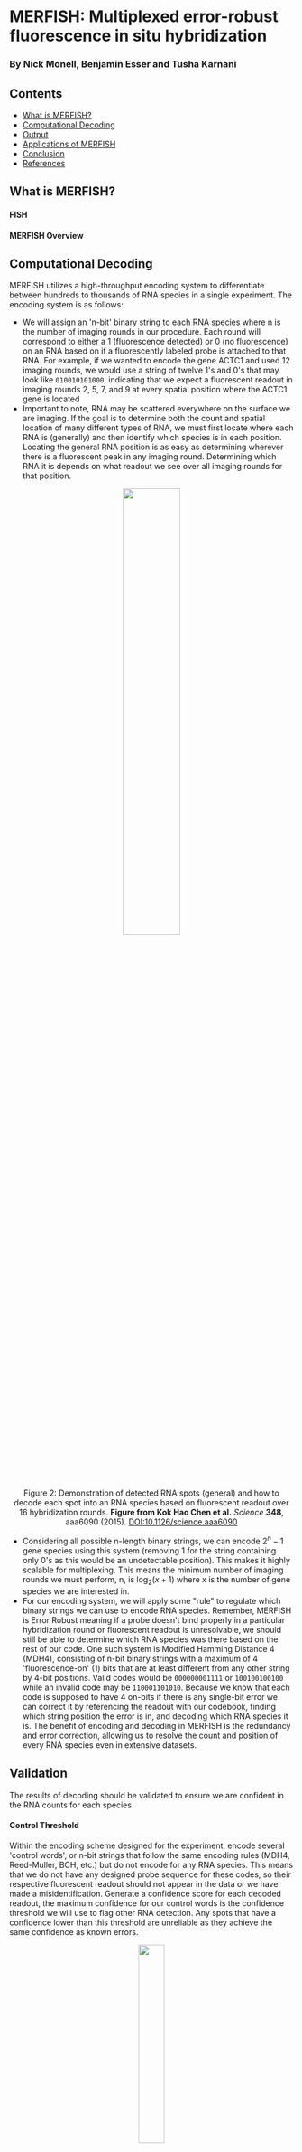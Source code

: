 # MERFISH: Multiplexed error-robust fluorescence in situ hybridization
### By Nick Monell, Benjamin Esser and Tusha Karnani

## Contents
* [What is MERFISH?](#what-is-merfish)
* [Computational Decoding](#computational-decoding)
* [Output](#output)
* [Applications of MERFISH](#applications-of-merfish)
* [Conclusion](#conclusion)
* [References](#references)

## What is MERFISH?
#### FISH
#### MERFISH Overview

## Computational Decoding
MERFISH utilizes a high-throughput encoding system to differentiate between hundreds to thousands of RNA species in a single experiment. The encoding system is as follows:

* We will assign an 'n-bit' binary string to each RNA species where n is the number of imaging rounds in our procedure. Each round will correspond to either a 1 (fluorescence detected) or 0 (no fluorescence) on an RNA based on if a fluorescently labeled probe is attached to that RNA. For example, if we wanted to encode the gene ACTC1 and used 12 imaging rounds, we would use a string of twelve 1's and 0's that may look like `010010101000`, indicating that we expect a fluorescent readout in imaging rounds 2, 5, 7, and 9 at every spatial position where the ACTC1 gene is located
* Important to note, RNA may be scattered everywhere on the surface we are imaging. If the goal is to determine both the count and spatial location of many different types of RNA, we must first locate where each RNA is (generally) and then identify which species is in each position. Locating the general RNA position is as easy as determining wherever there is a fluorescent peak in any imaging round. Determining which RNA it is depends on what readout we see over all imaging rounds for that position.
  
<div align="center">
<img src="https://raw.githubusercontent.com/tkarnani/BENG183_2024Fall_Applied-Genomic-Technologies/main/Final_Paper/Group_9_MERFISH/Images/encoding.jpg" width="45%" style="display: block; margin: auto;"/>

Figure 2: Demonstration of detected RNA spots (general) and how to decode each spot into an RNA species based on fluorescent readout over 16 hybridization rounds. <b> Figure from Kok Hao Chen et al.</b> <i>Science</i> <b>348</b>, aaa6090 (2015). <a href="https://doi.org/10.1126/science.aaa6090">DOI:10.1126/science.aaa6090</a>
</div>

* Considering all possible n-length binary strings, we can encode $2^n - 1$ gene species using this system (removing 1 for the string containing only 0's as this would be an undetectable position). This makes it highly scalable for multiplexing. This means the minimum number of imaging rounds we must perform, n, is $\log_2(x + 1)$ where x is the number of gene species we are interested in.
* For our encoding system, we will apply some "rule" to regulate which binary strings we can use to encode RNA species. Remember, MERFISH is Error Robust meaning if a probe doesn't bind properly in a particular hybridization round or fluorescent readout is unresolvable, we should still be able to determine which RNA species was there based on the rest of our code. One such system is Modified Hamming Distance 4 (MDH4), consisting of n-bit binary strings with a maximum of 4 'fluorescence-on' (1) bits that are at least different from any other string by 4-bit positions. Valid codes would be `000000001111` or `100100100100` while an invalid code may be `110001101010`. Because we know that each code is supposed to have 4 on-bits if there is any single-bit error we can correct it by referencing the readout with our codebook, finding which string position the error is in, and decoding which RNA species it is. 
The benefit of encoding and decoding in MERFISH is the redundancy and error correction, allowing us to resolve the count and position of every RNA species even in extensive datasets.
## Validation
The results of decoding should be validated to ensure we are confident in the RNA counts for each species.
#### Control Threshold
Within the encoding scheme designed for the experiment, encode several 'control words', or n-bit strings that follow the same encoding rules (MDH4, Reed-Muller, BCH, etc.) but do not encode for any RNA species. This means that we do not have any designed probe sequence for these codes, so their respective fluorescent readout should not appear in the data or we have made a misidentification. Generate a confidence score for each decoded readout, the maximum confidence for our control words is the confidence threshold we will use to flag other RNA detection. Any spots that have a confidence lower than this threshold are unreliable as they achieve the same confidence as known errors. 

<div align="center">
<img src="https://raw.githubusercontent.com/tkarnani/BENG183_2024Fall_Applied-Genomic-Technologies/main/Final_Paper/Group_9_MERFISH/Images/validation.jpg" width="30%" style="display: block; margin: auto;"/>

Figure 3: Comparison of confidence ratio between detected RNA (blue) and control words (red) with dashed line representing maximum confidence ratio of control words. <b> Figure from Kok Hao Chen et al.</b> <i>Science</i> <b>348</b>, aaa6090 (2015). <a href="https://doi.org/10.1126/science.aaa6090">DOI:10.1126/science.aaa6090</a>
</div>

#### RNA-Seq Reference
Use the counts for each RNA species as a form of validation. Compare the actual RNA counts for each species with a known method of RNA-seq. If copy numbers show a strong correlation, we have strong evidence of the method's accuracy.

## Output
The MERFISH approach allows parallelization of measurements of many individual RNA species and covariation analysis between different RNA species. 

#### Expression Covariation
Analysis of covariations in the expression levels of different genes can reveal which genes are coregulated and elucidate gene regulatory pathways. Using a heirarchical clustering approach, genes can be grouped based on the covariation of their expression analysis data. This can help recognize groups with substantially correlated expression patterns, i.e. they have more correlation in expression patterns with genes in the group compared to those outside. Gene ontology (GO) enrichment analysis can then further look into the functions of these genes and help identify correlated genes/pathways.
<div align="center">
<img src="https://raw.githubusercontent.com/tkarnani/BENG183_2024Fall_Applied-Genomic-Technologies/main/Final_Paper/Group_9_MERFISH/Images/correlation.png" width="45%" style="display: block; margin: auto;"/>

Figure 3: Matrix of the pairwise correlation coefficients of the cell-to-cell variation in expression for the measured genes, shown together with the hierarchical clustering tree. Two of the seven groups are enlarged on the right. <b> Figure from Kok Hao Chen et al.</b> <i>Science</i> <b>348</b>, aaa6090 (2015). <a href="https://doi.org/10.1126/science.aaa6090">DOI:10.1126/science.aaa6090</a>
</div>

#### Spatial Distribution
Some RNA transcripts enriched in the perinuclear region, some enriched in the cell periphery, and some scattered throughout the cell.
It determines the correlation coefficients for the spatial density profiles of all pairs of RNA species and organized these RNAs according to the pairwise correlations again using a hierarchical clustering approach.
The spatial pattern that observed reflects their cotranslational enrichment at the ER since they pass through the same/similar secretion pathways.
<div align="center">
<img src="https://raw.githubusercontent.com/tkarnani/BENG183_2024Fall_Applied-Genomic-Technologies/main/Final_Paper/Group_9_MERFISH/Images/spatial.jpeg" width="60%" style="display: block; margin: auto;"/>

Figure 4: Distinct spatial distributions of RNAs observed in the 140-gene measurements. <b> Figure from Kok Hao Chen et al.</b> <i>Science</i> <b>348</b>, aaa6090 (2015). <a href="https://doi.org/10.1126/science.aaa6090">DOI:10.1126/science.aaa6090</a>
</div>

After post-processing, MERFISH data can take various forms, for example represented as a 2D image with a large number of channels (associated with the measured gene set), as a list of points in space with attached gene count information (reconstructing single-cell RNAseq information combined with location), or simply as a long list of single mRNA molecules with their detected location.

## Applications of MERFISH
MERFISH (Multiplexed Error-Robust Fluorescence In Situ Hybridization) has revolutionized spatial transcriptomics by enabling the high-throughput and spatially resolved analysis of gene expression. Its ability to detect thousands of RNA species while preserving spatial context has found applications across various fields of biology and medicine.
#### Developmental Biology
- **Tissue Morphogenesis**: MERFISH reveals how gene expression drives the formation and differentiation of tissues during embryonic development.
- **Cell Lineage Tracing**: It enables the study of how single cells contribute to tissue formation, providing a spatial view of developmental trajectories.
#### Cancer Research
- **Tumor Microenvironment**: MERFISH maps gene expression in tumor and surrounding stromal cells, providing a spatial understanding of the tumor microenvironment.
It identifies interactions between cancer cells, immune cells, and other stromal components.
- **Understanding Metastasis**: By spatially resolving gene expression in metastatic tumors, MERFISH reveals pathways that cancer cells use to invade new tissues.
- **Therapeutic Targeting**: It helps pinpoint specific cell types or molecular pathways for targeted therapies, such as immune checkpoint inhibitors.
#### Infectious Diseases and Immunology
- **Host-Pathogen Interactions**: It helps study how pathogens interact with host cells, revealing spatial patterns of immune activation or suppression.
- **Response to Vaccines**: It helps assess immune responses to vaccines in different tissues by tracking spatial gene expression changes.

<div align="center">
<img src="https://raw.githubusercontent.com/tkarnani/BENG183_2024Fall_Applied-Genomic-Technologies/main/Final_Paper/Group_9_MERFISH/Images/applications.png" width="45%" style="display: block; margin: auto;"/>

Figure 5: Left- Spatial distribution of all cell clusters in one mouse brain coronal section. Right- Spatial distribution of identified cells across a human lung cancer sample. <b> Figure from Developing Spatial Transcriptomics Data Analysis Solutions to Empower Researchers </b> <i>Vizgen</i> <a href="https://doi.org/10.1126/science.aaa6090">DOI:10.1126/science.aaa6090</a>
</div>

## Conclusion
MERFISH exemplifies the evolution of biological research tools, moving beyond standard sequencing to address not just the "what" but also the "where" of gene expression. This spatial resolution allows researchers to explore how cells interact within their native environments and how these interactions change during development, disease, or treatment.

## References
1. [Kok Hao Chen et al., Spatially resolved, highly multiplexed RNA profiling in single cells, Science](https://www.science.org/doi/10.1126/science.aaa6090)
2. [Miller et al., Space-feature measures on meshes for mapping spatial transcriptomics, Medical Image Analysis](https://www.sciencedirect.com/science/article/pii/S1361841523003286?casa_token=ZqXh4KXN5sEAAAAA:QbjS1rtmAQC0Vo4oWw7EceIGqjlB2ZW4n4OvEGTubU225DrdeRs8NogIdwxOdNJ_H1dix1b4mw#b73)
3. [Developing Spatial Transcriptomics Data Analysis Solutions to Empower Researchers, Vizgen](https://vizgen.com/developing-spatial-transcriptomics-data-analysis-solutions-to-empower-researchers/)
